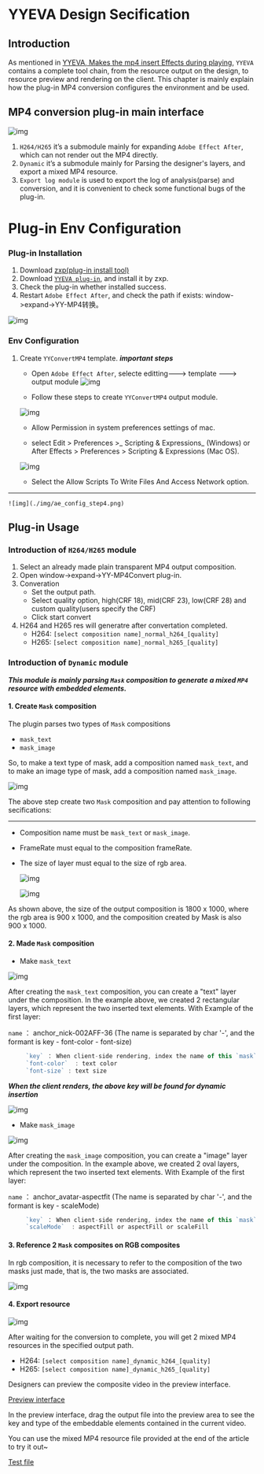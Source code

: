 # YYEVA  Design Secification

## Introduction

As mentioned in [YYEVA, Makes the mp4 insert Effects during playing](./YYEVA-让MP4静态资源也能够动态起来.md), `YYEVA` contains a complete tool chain, from the resource output on the design, to resource preview and rendering on the client. This chapter is mainly explain how the plug-in MP4 conversion configures the environment and be used.

## MP4 conversion plug-in main interface

![img](./img/yyeva_ae_plugin_main.png)

1. `H264/H265` it’s a submodule mainly for expanding `Adobe Effect After`, which can not render out the MP4 directly.
2. `Dynamic` it’s a submodule mainly for Parsing the designer's layers, and export a mixed MP4 resource.
3. `Export log module` is used to export the log of analysis(parse) and conversion, and it is convenient to check some functional bugs of the plug-in.

# Plug-in Env Configuration

### Plug-in Installation

1.	Download [zxp(plug-in install tool)](https://aescripts.com/learn/zxp-installer/) 
2. Download [`YYEVA plug-in`](./AEP/build/2.7.0/YYYSMP4Conveter.zxp), and install it by zxp.
3. Check the plug-in whether installed success.
4. Restart `Adobe Effect After`, and check the path if exists: window->expand->YY-MP4转换。

![img](./img/ae_installer_step1.png) 

### Env Configuration

1.	Create `YYConvertMP4` template. ***important steps***
	*	Open `Adobe Effect After`, selecte editting---> template ---> output module
	![img](./img/ae_config_step1.png)

	* Follow these steps to create `YYConvertMP4` output module.

	![img](./img/ae_config_step2.png)

	* Allow Permission in system preferences settings of mac.

	* select Edit > Preferences >_ Scripting & Expressions_ (Windows) or After Effects > Preferences > Scripting & Expressions (Mac OS).

	![img](./img/ae_config_step3.png)

	*	Select the Allow Scripts To Write Files And Access Network option.
****
	![img](./img/ae_config_step4.png) 

## Plug-in Usage

### Introduction of `H264/H265` module

1.	Select an already made plain transparent MP4 output composition.
2. Open window->expand->YY-MP4Convert plug-in.
3. Converation
	* Set the output path.
	* Select quality option, high(CRF 18), mid(CRF 23), low(CRF 28) and custom quality(users specify the CRF)
	* Click start convert
4. H264 and H265 res will generatre after convertation completed.
	* H264: `[select composition name]_normal_h264_[quality]`
	* H265: `[select composition name]_normal_h265_[quality]`

### Introduction of `Dynamic` module

***This module is mainly parsing `Mask` composition to generate a mixed `MP4` resource with embedded elements.***

#### 1.	Create `Mask` composition

The plugin parses two types of `Mask` compositions

* `mask_text`
* `mask_image`

So, to make a text type of mask, add a composition named `mask_text`, and to make an image type of mask, add a composition named `mask_image`.

![img](./img/ae_mask_step_create.png) 

The above step create two `Mask` composition and pay attention to following secifications:
****
 * Composition name must be `mask_text` or `mask_image`.
 * FrameRate must equal to the composition frameRate.
 * The size of layer must equal to the size of rgb area.

   ![img](./img/ae_mask_step_create_2.png) 
   
   ![img](./img/ae_mask_step_create_3.png) 

As shown above, the size of the output composition is 1800 x 1000, where the rgb area is 900 x 1000, and the composition created by Mask is also 900 x 1000.

#### 2. Made `Mask` composition

* Make `mask_text`

![img](./img/ae_mask_text_create.png) 

After creating the `mask_text` composition, you can create a "text" layer under the composition. In the example above, we created 2 rectangular layers, which represent the two inserted text elements. With Example of the first layer:

`name` ： anchor_nick-002AFF-36 (The name is separated by char '-', and the formant is key - font-color - font-size)

```js
     `key` ： When client-side rendering, index the name of this `mask`
     `font-color`  : text color
     `font-size` : text size
```

***When the client renders, the above key will be found for dynamic insertion***

![img](./img/ae_mask_text_key.png) 

* Make `mask_image`

![img](./img/ae_mask_image_create.png) 

After creating the `mask_image` composition, you can create a "image" layer under the composition. In the example above, we created 2 oval layers, which represent the two inserted text elements. With Example of the first layer:

`name` ： anchor_avatar-aspectfit (The name is separated by char '-', and the formant is key - scaleMode)

```js
     `key` ： When client-side rendering, index the name of this `mask`
     `scaleMode`  : aspectFill or aspectFill or scaleFill
```

#### 3. Reference 2 `Mask` composites on RGB composites

In rgb composition, it is necessary to refer to the composition of the two masks just made, that is, the two masks are associated.

![img](./img/ae_reference_out.png) 

#### 4. Export resource

![img](./img/ae_output_mp4.png) 

After waiting for the conversion to complete, you will get 2 mixed MP4 resources in the specified output path.

* H264: `[select composition name]_dynamic_h264_[quality]`
* H265: `[select composition name]_dynamic_h265_[quality]`

Designers can preview the composite video in the preview interface.

[Preview interface](https://gfe.yy.com/e-video/preview/)

In the preview interface, drag the output file into the preview area to see the key and type of the embeddable elements contained in the current video.

You can use the mixed MP4 resource file provided at the end of the article to try it out~

[Test file](./img/输出_dynamic_264_mid.mp4)
